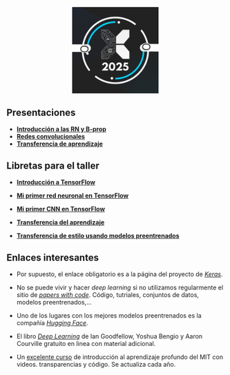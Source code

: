 <center>
<img src="proxy2925.jpg" alt="Confgreso proxy" style="width:200px;"/>
</center>

## Presentaciones

- [**Introducción a las RN y B-prop**](intro-rn.pdf)
- [**Redes convolucionales**](convolucionales.pdf)
- [**Transferencia de aprendizaje**](transfer_learning-2.pdf)

## Libretas para el taller

- [**Introducción a TensorFlow**](https://colab.research.google.com/github/juliowaissman/intro-rn/blob/main/tf_intro.ipynb)
  
- [**Mi primer red neuronal en TensorFlow**](https://colab.research.google.com/github/juliowaissman/intro-rn/blob/main/mnist_densa.ipynb)
  
- [**Mi primer CNN en TensorFlow**](https://colab.research.google.com/github/juliowaissman/intro-rn/blob/main/mnist_cnn.ipynb)
  
- [**Transferencia del aprendizaje**](https://colab.research.google.com/github/juliowaissman/intro-rn/blob/main/transfer.ipynb)

- [**Transferencia de estilo usando modelos preentrenados**](https://colab.research.google.com/github/juliowaissman/intro-rn/blob/main/transfer_img.ipynb)


## Enlaces interesantes

- Por supuesto, el enlace obligatorio es a la página del proyecto de [*Keras*](https://keras.io).

- No se puede vivir y hacer *deep learning* si no utilizamos regularmente el sitio de [*papers with code*](https://paperswithcode.com). Código, tutriales, conjuntos de datos, modelos preentrenados,...

- Uno de los lugares con los mejores modelos preentrenados es la compañía [*Hugging Face*](https://huggingface.co).

- El libro [*Deep Learning*](https://www.deeplearningbook.org) de Ian Goodfellow, Yoshua Bengio y Aaron Courville gratuito en linea con material adicional.

- Un [excelente curso](http://introtodeeplearning.com) de introducción al aprendizaje profundo del MIT con videos. transparencias y código. Se actualiza cada año.
